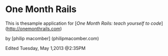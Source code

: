 # One Month Rails

This is thesample application for 
[*One Month Rails: teach yourself to code*] (http://onemonthrails.com)

by [philip macomber] (philipmacomber.com)

Edited Tuesday, May 1,2013 @2:35PM
